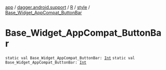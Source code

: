 [app](../../../index.md) / [dagger.android.support](../../index.md) / [R](../index.md) / [style](index.md) / [Base_Widget_AppCompat_ButtonBar](./-base_-widget_-app-compat_-button-bar.md)

# Base_Widget_AppCompat_ButtonBar

`static val Base_Widget_AppCompat_ButtonBar: `[`Int`](https://kotlinlang.org/api/latest/jvm/stdlib/kotlin/-int/index.html)
`static val Base_Widget_AppCompat_ButtonBar: `[`Int`](https://kotlinlang.org/api/latest/jvm/stdlib/kotlin/-int/index.html)